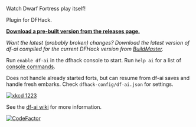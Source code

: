 Watch Dwarf Fortress play itself!

Plugin for DFHack.

**[Download a pre-built version from the releases page.](https://github.com/BenLubar/df-ai/releases)**

*Want the latest (probably broken) changes? Download the latest version of df-ai compiled for the current DFHack version from [BuildMaster](https://buildmaster.lubar.me/applications/2/overview).*

Run `enable df-ai` in the dfhack console to start. Run `help ai` for a list of [console commands](https://github.com/BenLubar/df-ai/wiki/Console-Commands).

Does not handle already started forts, but can resume from df-ai saves and handle fresh embarks. Check `dfhack-config/df-ai.json` for settings.

[![xkcd 1223](https://imgs.xkcd.com/comics/dwarf_fortress.png "I may be the kind of person who wastes a year implementing a Turing-complete computer in Dwarf Fortress, but that makes you the kind of person who wastes ten more getting that computer to run Minecraft.")](https://xkcd.com/1223/)

See the [df-ai wiki](https://github.com/BenLubar/df-ai/wiki) for more information.

[![CodeFactor](https://www.codefactor.io/repository/github/benlubar/df-ai/badge)](https://www.codefactor.io/repository/github/benlubar/df-ai)
